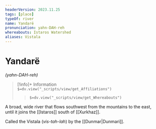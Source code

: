 ```yaml
---
headerVersion: 2023.11.25
tags: [place]
typeOf: river
name: Yandarë
pronunciation: yahn-DAH-reh
whereabouts: Istaros Watershed
aliases: Vistala
---
```

# Yandarë
*(yahn-DAH-reh)*
>[!info]+ Information  
> `$=dv.view("_scripts/view/get_Affiliations")`  
>> `$=dv.view("_scripts/view/get_Whereabouts")`

A broad, wide river that flows southwest from the mountains to the east, until it joins the [[Istaros]] south of [[Xurkhaz]]. 

Called the Vistala (*vis-tah-lah*) by the [[Dunmar|Dunmari]]. 
